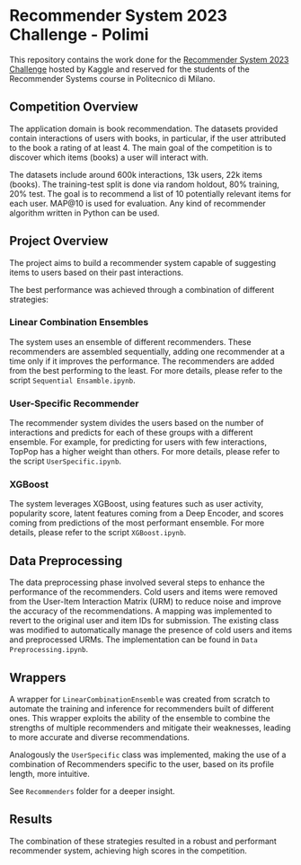 # Recommender System 2023 Challenge - Polimi

This repository contains the work done for the [Recommender System 2023 Challenge](https://www.kaggle.com/competitions/recommender-system-2023-challenge-polimi) hosted by Kaggle and reserved for the students of the Recommender Systems course in Politecnico di Milano.

## Competition Overview

The application domain is book recommendation. The datasets provided contain interactions of users with books, in particular, if the user attributed to the book a rating of at least 4. The main goal of the competition is to discover which items (books) a user will interact with.

The datasets include around 600k interactions, 13k users, 22k items (books). The training-test split is done via random holdout, 80% training, 20% test. The goal is to recommend a list of 10 potentially relevant items for each user. MAP@10 is used for evaluation. Any kind of recommender algorithm written in Python can be used.

## Project Overview

The project aims to build a recommender system capable of suggesting items to users based on their past interactions. 

The best performance was achieved through a combination of different strategies:

### Linear Combination Ensembles 

The system uses an ensemble of different recommenders. These recommenders are assembled sequentially, adding one recommender at a time only if it improves the performance. The recommenders are added from the best performing to the least. For more details, please refer to the script `Sequential Ensamble.ipynb`.

### User-Specific Recommender

The recommender system divides the users based on the number of interactions and predicts for each of these groups with a different ensemble. For example, for predicting for users with few interactions, TopPop has a higher weight than others. For more details, please refer to the script `UserSpecific.ipynb`.

### XGBoost

The system leverages XGBoost, using features such as user activity, popularity score, latent features coming from a Deep Encoder, and scores coming from predictions of the most performant ensemble. For more details, please refer to the script `XGBoost.ipynb`.

## Data Preprocessing

The data preprocessing phase involved several steps to enhance the performance of the recommenders. Cold users and items were removed from the User-Item Interaction Matrix (URM) to reduce noise and improve the accuracy of the recommendations. A mapping was implemented to revert to the original user and item IDs for submission. The existing class was modified to automatically manage the presence of cold users and items and preprocessed URMs. The implementation can be found in `Data Preprocessing.ipynb`.

## Wrappers

A wrapper for `LinearCombinationEnsemble` was created from scratch to automate the training and inference for recommenders built of different ones. This wrapper exploits the ability of the ensemble to combine the strengths of multiple recommenders and mitigate their weaknesses, leading to more accurate and diverse recommendations.

Analogously the `UserSpecific` class was implemented, making the use of a combination of Recommenders specific to the user, based on its profile length, more intuitive.

See `Recommenders` folder for a deeper insight.

## Results

The combination of these strategies resulted in a robust and performant recommender system, achieving high scores in the competition.

